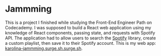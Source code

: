 # Jammming

This is a project I finished while studying the Front-End Engineer Path on Codecademy. I was supposed to build a React web application using my knowledge of React components, passing state, and requests with Spotify API. The application had to allow users to search the [Spotify](https://spotify.com/) library, create a custom playlist, then save it to their Spotify account. This is my web app: [karolina-jammming.surge.sh.surge.sh](http://karolina-jammming.surge.sh).

## 


